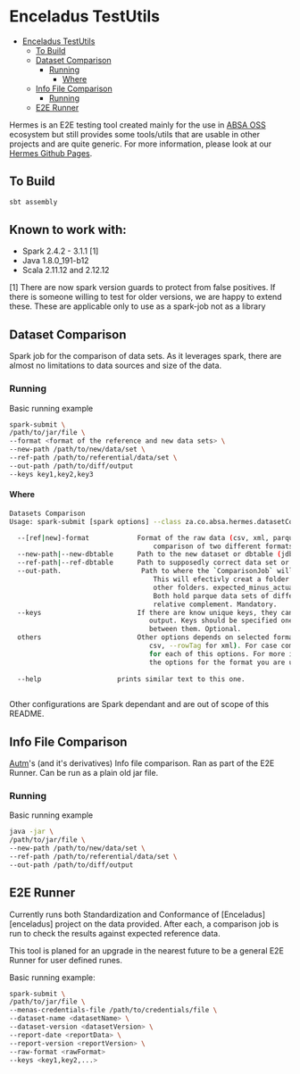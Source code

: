 # Enceladus TestUtils

- [Enceladus TestUtils](#enceladus-testutils)
  - [To Build](#to-build)
  - [Dataset Comparison](#dataset-comparison)
    - [Running](#running)
      - [Where](#where)
  - [Info File Comparison](#info-file-comparison)
    - [Running](#running-1)
  - [E2E Runner](#e2e-runner)

Hermes is an E2E testing tool created mainly for the use in [ABSA OSS][gh-absa] ecosystem but still provides some tools/utils that are usable in other projects and are quite generic. For more information, please look at our [Hermes Github Pages][gh-pages].

## To Build

```bash
sbt assembly
```

## Known to work with:

- Spark 2.4.2 - 3.1.1 [1]
- Java 1.8.0_191-b12
- Scala 2.11.12 and 2.12.12

[1] There are now spark version guards to protect from false positives. 
If there is someone willing to test for older versions, we are happy to extend these.
These are applicable only to use as a spark-job not as a library

## Dataset Comparison

Spark job for the comparison of data sets. As it leverages spark, there are almost no limitations to data sources and size of the data.

### Running

Basic running example
```bash
spark-submit \
/path/to/jar/file \
--format <format of the reference and new data sets> \
--new-path /path/to/new/data/set \
--ref-path /path/to/referential/data/set \
--out-path /path/to/diff/output
--keys key1,key2,key3
```

#### Where
```bash
Datasets Comparison 
Usage: spark-submit [spark options] --class za.co.absa.hermes.datasetComparison.DatasetComparisonJob hermes.jar [options]

  --[ref|new]-format            Format of the raw data (csv, xml, parquet,fixed-width, etc.). Use prefix only in case
                                    comparison of two different formats. Mandatory.
  --new-path|--new-dbtable      Path to the new dataset or dbtable (jdbc), just generated and to be tested. Mandatory.
  --ref-path|--ref-dbtable      Path to supposedly correct data set or dbtable (jdbc). Mandatory.
  --out-path.                    Path to where the `ComparisonJob` will save the differences. 
                                    This will efectivly creat a folder in which you will find two 
                                    other folders. expected_minus_actual and actual_minus_expected.
                                    Both hold parque data sets of differences. (minus as in is 
                                    relative complement. Mandatory.
  --keys                        If there are know unique keys, they can be specified for better
                                   output. Keys should be specified one by one, with , (comma) 
                                   between them. Optional.
  others                        Other options depends on selected format specifications (e.g. --delimiter and --header for
                                   csv, --rowTag for xml). For case comparison of two different formats use prefix ref|new
                                   for each of this options. For more information, check sparks documentation on what all
                                   the options for the format you are using. Optional.
  
  --help                   prints similar text to this one.
  
```

Other configurations are Spark dependant and are out of scope of this README.

## Info File Comparison

[Autm][atum]'s (and it's derivatives) Info file comparison. Ran as part of the E2E Runner. Can be run as a plain old jar file.

### Running

Basic running example

```bash
java -jar \
/path/to/jar/file \
--new-path /path/to/new/data/set \
--ref-path /path/to/referential/data/set \
--out-path /path/to/diff/output
```

## E2E Runner

Currently runs both Standardization and Conformance of [Enceladus][enceladus] project on the data provided. After each, a comparison job is run to check the results against expected reference data.

This tool is planed for an upgrade in the nearest future to be a general E2E Runner for user defined runes.

Basic running example:

```bash
spark-submit \
/path/to/jar/file \
--menas-credentials-file /path/to/credentials/file \
--dataset-name <datasetName> \
--dataset-version <datasetVersion> \
--report-date <reportData> \
--report-version <reportVersion> \
--raw-format <rawFormat>
--keys <key1,key2,...>
```

[gh-absa]: https://github.com/AbsaOSS
[gh-pages]: https://absaoss.github.io/hermes/
[atum]: https://github.com/AbsaOSS/atum